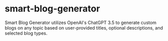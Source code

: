 # smart-blog-generator
Smart Blog Generator utilizes OpenAI's ChatGPT 3.5 to generate custom blogs on any topic based on user-provided titles, optional descriptions, and selected blog types.
